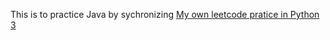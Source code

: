This is to practice Java by sychronizing [My own leetcode pratice in Python 3](https://github.com/jxie0755/Learning_Python/tree/master/LeetCode)


